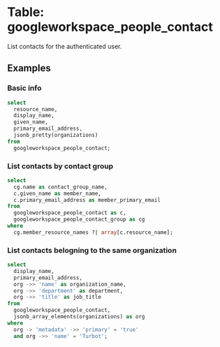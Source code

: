 # Table: googleworkspace_people_contact

List contacts for the authenticated user.

## Examples

### Basic info

```sql
select
  resource_name,
  display_name,
  given_name,
  primary_email_address,
  jsonb_pretty(organizations)
from
  googleworkspace_people_contact;
```

### List contacts by contact group

```sql
select
  cg.name as contact_group_name,
  c.given_name as member_name,
  c.primary_email_address as member_primary_email
from
  googleworkspace_people_contact as c,
  googleworkspace_people_contact_group as cg
where
  cg.member_resource_names ?| array[c.resource_name];
```

### List contacts belogning to the same organization

```sql
select
  display_name,
  primary_email_address,
  org ->> 'name' as organization_name,
  org ->> 'department' as department,
  org ->> 'title' as job_title
from
  googleworkspace_people_contact,
  jsonb_array_elements(organizations) as org
where
  org -> 'metadata' ->> 'primary' = 'true'
  and org ->> 'name' = 'Turbot';
```
